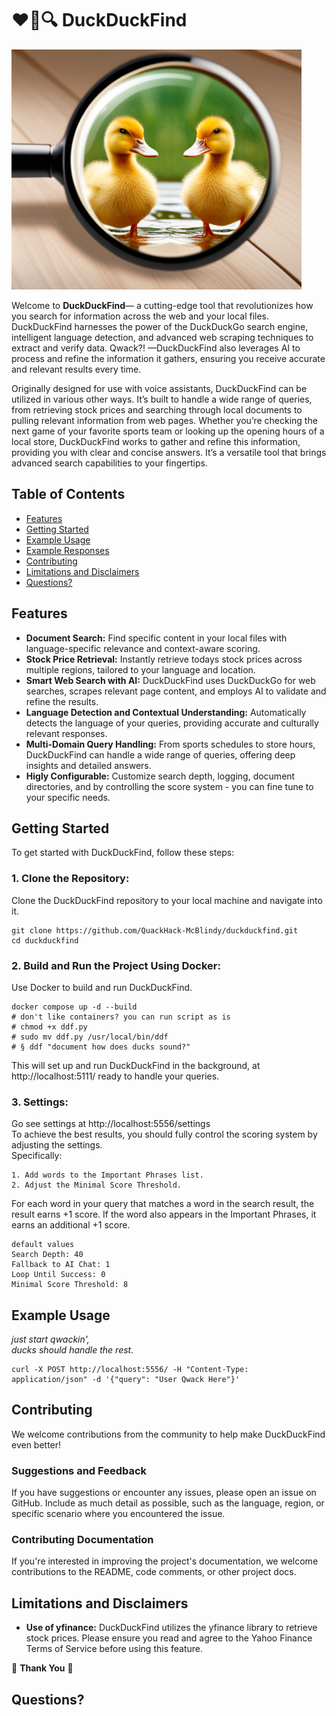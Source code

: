 # ❤️🦆🔍 DuckDuckFind

![DuckDuckFind Logo](https://raw.githubusercontent.com/QuackHack-McBlindy/DuckDuckFind/main/duckduckfind.png)

Welcome to **DuckDuckFind**— a cutting-edge tool that revolutionizes how you search for information across the web and your local files. DuckDuckFind harnesses the power of the DuckDuckGo search engine, intelligent language detection, and advanced web scraping techniques to extract and verify data. Qwack?! —DuckDuckFind also leverages AI to process and refine the information it gathers, ensuring you receive accurate and relevant results every time.

Originally designed for use with voice assistants, DuckDuckFind can be utilized in various other ways. It’s built to handle a wide range of queries, from retrieving stock prices and searching through local documents to pulling relevant information from web pages. Whether you’re checking the next game of your favorite sports team or looking up the opening hours of a local store, DuckDuckFind works to gather and refine this information, providing you with clear and concise answers. It’s a versatile tool that brings advanced search capabilities to your fingertips.

## **Table of Contents**

- [Features](#features)
- [Getting Started](#getting-started)
- [Example Usage](#example-usage)
- [Example Responses](#example-responses)
- [Contributing](#contributing)
- [Limitations and Disclaimers](#limitations-and-disclaimers)
- [Questions?](#questions)

## **Features**

- **Document Search:** Find specific content in your local files with language-specific relevance and context-aware scoring.
- **Stock Price Retrieval:** Instantly retrieve todays stock prices across multiple regions, tailored to your language and location.
- **Smart Web Search with AI:** DuckDuckFind uses DuckDuckGo for web searches, scrapes relevant page content, and employs AI to validate and refine the results.
- **Language Detection and Contextual Understanding:** Automatically detects the language of your queries, providing accurate and culturally relevant responses.
- **Multi-Domain Query Handling:** From sports schedules to store hours, DuckDuckFind can handle a wide range of queries, offering deep insights and detailed answers.
- **Higly Configurable:** Customize search depth, logging, document directories, and by controlling the score system - you can fine tune to your specific needs. 

## **Getting Started**

To get started with DuckDuckFind, follow these steps:

### **1. Clone the Repository:**

   Clone the DuckDuckFind repository to your local machine and navigate into it.

  ```
  git clone https://github.com/QuackHack-McBlindy/duckduckfind.git
  cd duckduckfind
  ```

### **2. Build and Run the Project Using Docker:**

   Use Docker to build and run DuckDuckFind.

  ```
  docker compose up -d --build
  # don't like containers? you can run script as is
  # chmod +x ddf.py
  # sudo mv ddf.py /usr/local/bin/ddf
  # § ddf "document how does ducks sound?"
  ```

This will set up and run DuckDuckFind in the background, at http://localhost:5111/ ready to handle your queries.

### **3. Settings:**

   Go see settings at http://localhost:5556/settings <br>
   To achieve the best results, you should fully control the scoring system by adjusting the settings.  <br>
   Specifically:

    1. Add words to the Important Phrases list.
    2. Adjust the Minimal Score Threshold.

For each word in your query that matches a word in the search result, the result earns +1 score. If the word also appears in the Important Phrases, it earns an additional +1 score.

  ```
  default values
  Search Depth: 40
  Fallback to AI Chat: 1
  Loop Until Success: 0
  Minimal Score Threshold: 8
  ```



## **Example Usage**

   *just start qwackin',*   
   *ducks should handle the rest.*

  ```
  curl -X POST http://localhost:5556/ -H "Content-Type: application/json" -d '{"query": "User Qwack Here"}'
  ```

## **Contributing**

We welcome contributions from the community to help make DuckDuckFind even better!


### **Suggestions and Feedback**

If you have suggestions or encounter any issues, please open an issue on GitHub. Include as much detail as possible, such as the language, region, or specific scenario where you encountered the issue.

### **Contributing Documentation**

If you're interested in improving the project's documentation, we welcome contributions to the README, code comments, or other project docs.


## **Limitations and Disclaimers**

- **Use of yfinance:** DuckDuckFind utilizes the yfinance library to retrieve stock prices. Please ensure you read and agree to the Yahoo Finance Terms of Service before using this feature.

🎈 **Thank You** 🎈


## **Questions?**

